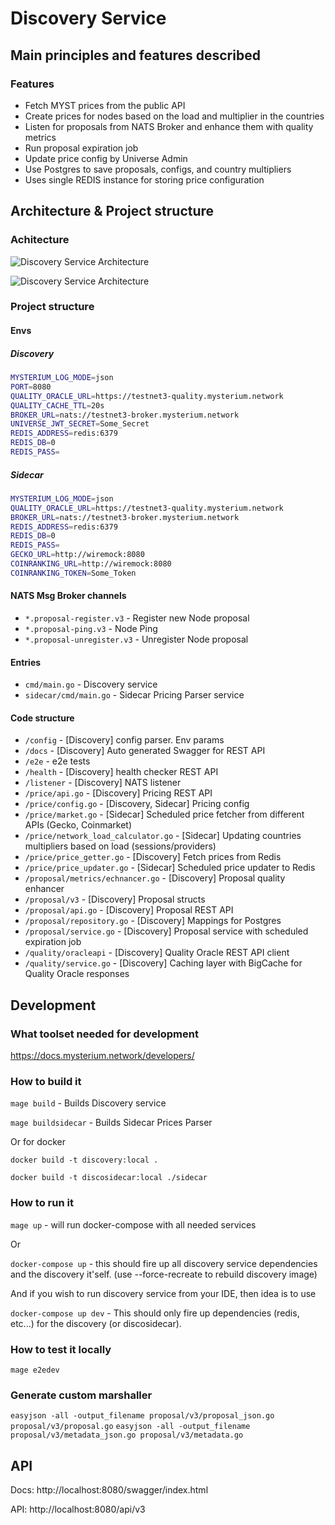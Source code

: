 # Discovery Service

## Main principles and features described
### Features
* Fetch MYST prices from the public API
* Create prices for nodes based on the load and multiplier in the countries
* Listen for proposals from NATS Broker and enhance them with quality metrics
* Run proposal expiration job
* Update price config by Universe Admin
* Use Postgres to save proposals, configs, and country multipliers
* Uses single REDIS instance for storing price configuration

## Architecture & Project structure
### Achitecture
![](/docs/architecture.png "Discovery Service Architecture")


![](/docs/service_blocks.png "Discovery Service Architecture")
### Project structure

#### Envs

##### Discovery

```bash
MYSTERIUM_LOG_MODE=json
PORT=8080
QUALITY_ORACLE_URL=https://testnet3-quality.mysterium.network
QUALITY_CACHE_TTL=20s
BROKER_URL=nats://testnet3-broker.mysterium.network
UNIVERSE_JWT_SECRET=Some_Secret
REDIS_ADDRESS=redis:6379
REDIS_DB=0
REDIS_PASS=
```

##### Sidecar

```bash
MYSTERIUM_LOG_MODE=json
QUALITY_ORACLE_URL=https://testnet3-quality.mysterium.network
BROKER_URL=nats://testnet3-broker.mysterium.network
REDIS_ADDRESS=redis:6379
REDIS_DB=0
REDIS_PASS=
GECKO_URL=http://wiremock:8080
COINRANKING_URL=http://wiremock:8080
COINRANKING_TOKEN=Some_Token
```

#### NATS Msg Broker channels

* `*.proposal-register.v3` - Register new Node proposal
* `*.proposal-ping.v3` - Node Ping
* `*.proposal-unregister.v3` - Unregister Node proposal

#### Entries

* `cmd/main.go` - Discovery service
* `sidecar/cmd/main.go` - Sidecar Pricing Parser service

#### Code structure

* `/config` - [Discovery] config parser. Env params
* `/docs` - [Discovery] Auto generated Swagger for REST API
* `/e2e` - e2e tests
* `/health` - [Discovery] health checker REST API
* `/listener` - [Discovery] NATS listener
* `/price/api.go` - [Discovery] Pricing REST API
* `/price/config.go` - [Discovery, Sidecar] Pricing config
* `/price/market.go` - [Sidecar] Scheduled price fetcher from different APIs (Gecko, Coinmarket)
* `/price/network_load_calculator.go` - [Sidecar] Updating countries multipliers based on load (sessions/providers)
* `/price/price_getter.go` - [Discovery] Fetch prices from Redis
* `/price/price_updater.go` - [Sidecar] Scheduled price updater to Redis
* `/proposal/metrics/echnancer.go` - [Discovery] Proposal quality enhancer
* `/proposal/v3` - [Discovery] Proposal structs
* `/proposal/api.go` - [Discovery] Proposal REST API
* `/proposal/repository.go` - [Discovery] Mappings for Postgres
* `/proposal/service.go` - [Discovery] Proposal service with scheduled expiration job
* `/quality/oracleapi` - [Discovery] Quality Oracle REST API client
* `/quality/service.go` -  [Discovery] Caching layer with BigCache for Quality Oracle responses

## Development

### What toolset needed for development

https://docs.mysterium.network/developers/

### How to build it

`mage build` - Builds Discovery service

`mage buildsidecar` - Builds Sidecar Prices Parser

Or for docker

`docker build -t discovery:local .`

`docker build -t discosidecar:local ./sidecar`

### How to run it

`mage up` - will run docker-compose with all needed services

Or

`docker-compose up` - this should fire up all discovery service dependencies and the discovery it'self. (use --force-recreate to rebuild discovery image)

And if you wish to run discovery service from your IDE, then idea is to use

`docker-compose up dev` - This should only fire up dependencies (redis, etc...) for the discovery (or discosidecar).

### How to test it locally

`mage e2edev`

### Generate custom marshaller

`easyjson -all -output_filename proposal/v3/proposal_json.go proposal/v3/proposal.go`
`easyjson -all -output_filename proposal/v3/metadata_json.go proposal/v3/metadata.go`

## API

Docs: http://localhost:8080/swagger/index.html

API: http://localhost:8080/api/v3
